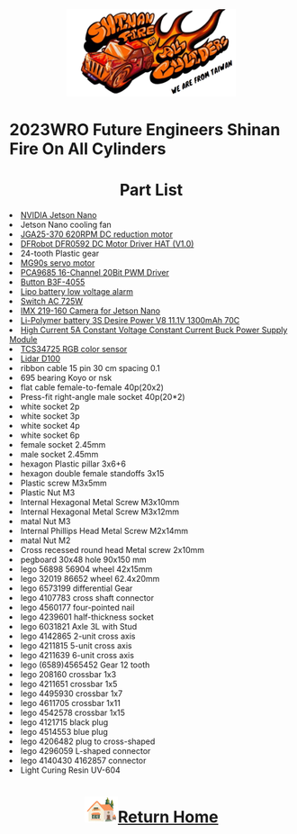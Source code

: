 <div align="center"><img src="../../other/img/logo.png" width="300" alt=" logo"></div>

2023WRO Future Engineers Shinan Fire On All Cylinders  
=====
# <div align="center">Part List </div>
<li><a href="https://developer.nvidia.com/embedded/jetson-nano-developer-kit">NVIDIA Jetson Nano</a></li>
<li>Jetson Nano cooling fan<br></li>
<li><a href="https://abra-electronics.com/electromechanical/motors/gear-motors/metal-gearmotors/jga25-370-series/jga25-370-24v-620rpm-jga25-370-geared-dc-motor-for-diy-projects-and-car-kits-24vdc.html">JGA25-370 620RPM DC reduction motor</a></li>  
<li><a href="https://www.mouser.tw/new/dfrobot/dfrobot-dc-motor-driver-hat/">DFRobot DFR0592 DC Motor Driver HAT (V1.0)</a></li>  
<li>24-tooth Plastic gear<br></li>
<li><a href="https://www.amazon.com/-/zh_TW/dp/B0BFQLNDPM">MG90s servo motor</a></li>  
<li><a href="https://www.az-delivery.de/en/products/pca9685-servotreiber">PCA9685 16-Channel 20Bit PWM Driver</a></li>  
<li><a href="https://www.amazon.ae/XLX-B3f-4055-Momentary-Tactile-Button/dp/B07NWDHH41">Button B3F-4055</a></li>  
<li><a href="https://www.amazon.in/Invento-Battery-Voltage-Indicator-Checker/dp/B072V44Q5Z">Lipo battery low voltage alarm</a></li>  
<li><a href="https://shopee.tw/%E6%90%96%E9%A0%AD%E9%96%8B%E9%97%9C-3A-250VAC-6A-125VAC-MTS-1%E9%80%A3%E5%8B%95%E9%96%8B%E9%97%9C-B5031-%E5%A4%A7%E6%B4%8B%E5%9C%8B%E9%9A%9B%E9%9B%BB%E5%AD%90-i.26482219.490434892">Switch AC 725W</a></li>    
<li><a href="https://www.waveshare.com/imx219-160-camera.htm">IMX 219-160 Camera for Jetson Nano</a></li> 
<li><a href="https://shopee.tw/product/17393576/2036942264?gclid=Cj0KCQjw6KunBhDxARIsAKFUGs9xoiZB_LrSF3X4XfnN1sxM-tjzbX4T2Sw9XD0c0Rfc_tkPkczAbBcaApCXEALw_wcB">Li-Polymer battery 3S Desire Power V8 11.1V 1300mAh 70C</a></li>
<li><a href="https://www.amazon.com/NOYITO-DC-DC-Power-Supply-Module/dp/B07G456MS8">High Current 5A Constant Voltage Constant Current Buck Power Supply Module</a></li>  
<li><a href="https://www.amazon.com/-/zh_TW/TCS34725/dp/B0BBLXXJ4Q">TCS34725 RGB color sensor</a></li>
<li><a href="https://www.robotshop.com/products/ldrobot-d100-lidar-kit">Lidar D100</a></li>  
<li>ribbon cable 15 pin 30 cm spacing 0.1<br></sli>
<li>695 bearing Koyo or nsk<br></li>
<li>flat cable female-to-female 40p(20x2)<br></li>
<li>Press-fit right-angle male socket 40p(20*2)<br></li>
<li>white socket 2p<br></li>
<li>white socket 3p<br></li>
<li>white socket 4p<br></li>
<li>white socket 6p<br></li>
<li>female socket 2.45mm<br></li>
<li>male socket 2.45mm<br></li>
<li>hexagon Plastic pillar 3x6+6<br></li>
<li>hexagon double female standoffs 3x15<br></li>
<li>Plastic screw M3x5mm<br></li>
<li>Plastic Nut M3<br></li>
<li>Internal Hexagonal Metal Screw M3x10mm<br></li>
<li>Internal Hexagonal Metal Screw M3x12mm<br></li>
<li>matal Nut M3<br></li>
<li>Internal Phillips Head Metal Screw M2x14mm<br></li>
<li>matal Nut M2<br></li>
<li>Cross recessed round head Metal screw 2x10mm<br></li>
<li>pegboard 30x48 hole 90x150 mm<br></li>
<li>lego 56898 56904 wheel 42x15mm<br></li>
<li>lego 32019 86652 wheel 62.4x20mm<br></li>
<li>lego 6573199 differential Gear<br></li>
<li>lego 4107783 cross shaft connector <br></li>
<li>lego 4560177 four-pointed nail<br></li>
<li>lego 4239601 half-thickness socket<br></li>
<li>lego 6031821 Axle 3L with Stud<br></li>
<li>lego 4142865 2-unit cross axis<br></li>
<li>lego 4211815 5-unit cross axis<br></li>
<li>lego 4211639 6-unit cross axis<br></li>
<li>lego (6589)4565452 Gear 12 tooth<br></li>
<li>lego 208160 crossbar 1x3 <br></li>
<li>lego 4211651 crossbar 1x5<br></li>
<li>lego 4495930 crossbar 1x7<br></li>
<li>lego 4611705 crossbar 1x11<br></li>
<li>lego 4542578 crossbar 1x15<br></li>
<li>lego 4121715 black plug<br></li>
<li>lego 4514553 blue plug<br></li>
<li>lego 4206482 plug to cross-shaped<br></li>
<li>lego 4296059 L-shaped connector<br></li>
<li>lego 4140430 4162857 connector <br></li>
<li>Light Curing Resin UV-604<br></li>

# <div align="center">![HOME](../../other/img/Home.png)[Return Home](../../)</div>  
